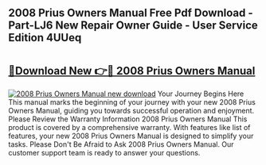 ## 2008 Prius Owners Manual Free Pdf Download - Part-LJ6 New Repair Owner Guide - User Service Edition 4UUeq

# <h2><a href="http://bc26868.oget.top/?id=2008+Prius+Owners+Manual">🔗Download New 👉🔴 2008 Prius Owners Manual</a></h2>

[![2008 Prius Owners Manual new download](https://i.imgur.com/5g1atiW.png)](http://bc26868.oget.top/?id=2008+Prius+Owners+Manual)
Your Journey Begins Here This manual marks the beginning of your journey with your new 2008 Prius Owners Manual, guiding you towards successful operation and enjoyment. Please Review the Warranty Information 2008 Prius Owners Manual This product is covered by a comprehensive warranty. With features like list of features, your new 2008 Prius Owners Manual is designed to simplify your tasks. Please Don't Be Afraid to Ask 2008 Prius Owners Manual. Our customer support team is ready to answer your questions.
